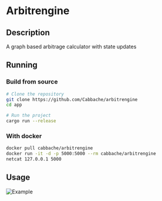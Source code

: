 # Arbitrengine

## Description
A graph based arbitrage calculator with state updates

## Running

### Build from source

```bash
# Clone the repository
git clone https://github.com/Cabbache/arbitrengine
cd app

# Run the project
cargo run --release
```

### With docker

```bash
docker pull cabbache/arbitrengine
docker run -it -d -p 5000:5000 --rm cabbache/arbitrengine
netcat 127.0.0.1 5000
```

## Usage
![Example](https://cabbache.github.io/arbitrengine.gif)
